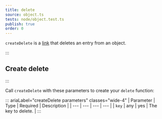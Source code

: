```yaml
---
title: delete
source: object.ts
tests: node/object.test.ts
publish: true
order: 0
---
```


`createDelete` is a [link](/docs/logic/links-overview) that deletes an entry from an object.


:::
## Create delete
:::

Call `createDelete` with these parameters to create your `delete` function:

::: ariaLabel="createDelete parameters" classes="wide-4"
| Parameter | Type | Required | Description |
| --- | --- | --- | --- |
| `key` | any | yes | The key to delete. |
:::

